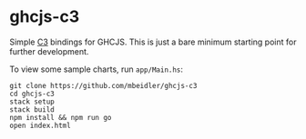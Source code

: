 # ghcjs-c3

Simple [C3](http://c3js.org/) bindings for GHCJS. This is just a bare minimum starting point for further development.

To view some sample charts, run `app/Main.hs`:

```
git clone https://github.com/mbeidler/ghcjs-c3
cd ghcjs-c3
stack setup
stack build
npm install && npm run go
open index.html
```
